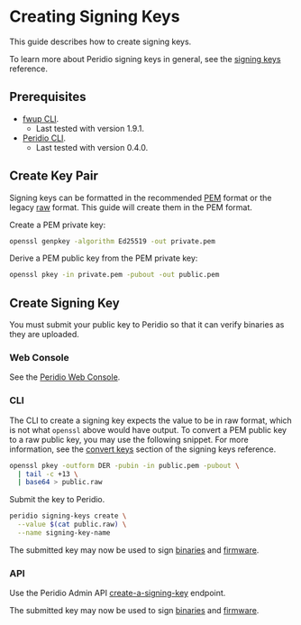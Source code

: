 # Creating Signing Keys

This guide describes how to create signing keys.

To learn more about Peridio signing keys in general, see the [signing keys](/platform/reference/signing-keys) reference.

## Prerequisites

- [fwup CLI](https://github.com/fwup-home/fwup).
  - Last tested with version 1.9.1.
- [Peridio CLI](https://github.com/peridio/morel/releases).
  - Last tested with version 0.4.0.

## Create Key Pair

Signing keys can be formatted in the recommended [PEM](/platform/reference/signing-keys#pem) format or the legacy [raw](/platform/reference/signing-keys#raw) format. This guide will create them in the PEM format.

Create a PEM private key:

```bash
openssl genpkey -algorithm Ed25519 -out private.pem
```

Derive a PEM public key from the PEM private key:

```bash
openssl pkey -in private.pem -pubout -out public.pem
```

## Create Signing Key

You must submit your public key to Peridio so that it can verify binaries as they are uploaded.

### Web Console

See the [Peridio Web Console](https://console.peridio.com).

### CLI

The CLI to create a signing key expects the value to be in raw format, which is not what `openssl`
above would have output. To convert a PEM public key to a raw public key, you may use the following snippet. For more information, see the [convert keys](/platform/reference/signing-keys#convert-keys) section of the signing keys reference.

```bash
openssl pkey -outform DER -pubin -in public.pem -pubout \
  | tail -c +13 \
  | base64 > public.raw
```

Submit the key to Peridio.

```bash
peridio signing-keys create \
  --value $(cat public.raw) \
  --name signing-key-name
```

The submitted key may now be used to sign [binaries](/platform/guides/creating-binary-signatures) and [firmware](/platform/guides/creating-firmware#sign-the-fwup-archive).

### API

Use the Peridio Admin API [create-a-signing-key](/admin-api#signing-keys/operation/create-a-signing-key) endpoint.

The submitted key may now be used to sign [binaries](/platform/guides/creating-binary-signatures) and [firmware](/platform/guides/creating-firmware#sign-the-fwup-archive).
